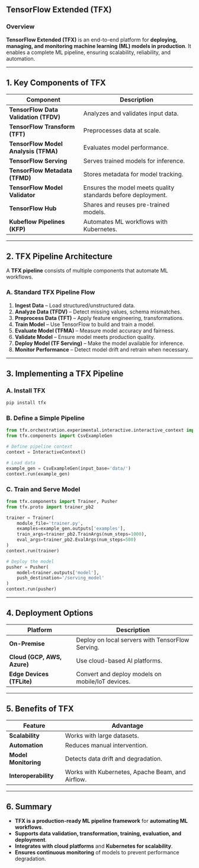 ## **TensorFlow Extended (TFX)**  

### **Overview**  
**TensorFlow Extended (TFX)** is an end-to-end platform for **deploying, managing, and monitoring machine learning (ML) models in production**. It enables a complete ML pipeline, ensuring scalability, reliability, and automation.  

---

## **1. Key Components of TFX**  

| **Component** | **Description** |
|--------------|----------------|
| **TensorFlow Data Validation (TFDV)** | Analyzes and validates input data. |
| **TensorFlow Transform (TFT)** | Preprocesses data at scale. |
| **TensorFlow Model Analysis (TFMA)** | Evaluates model performance. |
| **TensorFlow Serving** | Serves trained models for inference. |
| **TensorFlow Metadata (TFMD)** | Stores metadata for model tracking. |
| **TensorFlow Model Validator** | Ensures the model meets quality standards before deployment. |
| **TensorFlow Hub** | Shares and reuses pre-trained models. |
| **Kubeflow Pipelines (KFP)** | Automates ML workflows with Kubernetes. |

---

## **2. TFX Pipeline Architecture**  

A **TFX pipeline** consists of multiple components that automate ML workflows.  

### **A. Standard TFX Pipeline Flow**  

1. **Ingest Data** – Load structured/unstructured data.  
2. **Analyze Data (TFDV)** – Detect missing values, schema mismatches.  
3. **Preprocess Data (TFT)** – Apply feature engineering, transformations.  
4. **Train Model** – Use TensorFlow to build and train a model.  
5. **Evaluate Model (TFMA)** – Measure model accuracy and fairness.  
6. **Validate Model** – Ensure model meets production quality.  
7. **Deploy Model (TF Serving)** – Make the model available for inference.  
8. **Monitor Performance** – Detect model drift and retrain when necessary.  

---

## **3. Implementing a TFX Pipeline**  

### **A. Install TFX**  
```bash
pip install tfx
```

### **B. Define a Simple Pipeline**
```python
from tfx.orchestration.experimental.interactive.interactive_context import InteractiveContext
from tfx.components import CsvExampleGen

# Define pipeline context
context = InteractiveContext()

# Load data
example_gen = CsvExampleGen(input_base='data/')
context.run(example_gen)
```

### **C. Train and Serve Model**
```python
from tfx.components import Trainer, Pusher
from tfx.proto import trainer_pb2

trainer = Trainer(
    module_file='trainer.py',
    examples=example_gen.outputs['examples'],
    train_args=trainer_pb2.TrainArgs(num_steps=1000),
    eval_args=trainer_pb2.EvalArgs(num_steps=500)
)
context.run(trainer)

# Deploy the model
pusher = Pusher(
    model=trainer.outputs['model'],
    push_destination='/serving_model'
)
context.run(pusher)
```

---

## **4. Deployment Options**  

| **Platform** | **Description** |
|-------------|----------------|
| **On-Premise** | Deploy on local servers with TensorFlow Serving. |
| **Cloud (GCP, AWS, Azure)** | Use cloud-based AI platforms. |
| **Edge Devices (TFLite)** | Convert and deploy models on mobile/IoT devices. |

---

## **5. Benefits of TFX**  

| **Feature** | **Advantage** |
|------------|--------------|
| **Scalability** | Works with large datasets. |
| **Automation** | Reduces manual intervention. |
| **Model Monitoring** | Detects data drift and degradation. |
| **Interoperability** | Works with Kubernetes, Apache Beam, and Airflow. |

---

## **6. Summary**  
- **TFX is a production-ready ML pipeline framework** for **automating ML workflows**.  
- **Supports data validation, transformation, training, evaluation, and deployment**.  
- **Integrates with cloud platforms** and **Kubernetes for scalability**.  
- **Ensures continuous monitoring** of models to prevent performance degradation.  